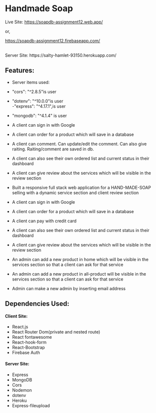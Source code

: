 # Handmade Soap

Live Site: https://soapdb-assignment12.web.app/

or,

https://soapdb-assignment12.firebaseapp.com/

<br/>
Server Site: https://salty-hamlet-93150.herokuapp.com/

## Features:

- Server items used:<br/>
- "cors": "^2.8.5"is user<br/>
- "dotenv": "^10.0.0"is user<br/>
  -"express": "^4.17.1",is user<br/>
- "mongodb": "^4.1.4" is user<br/>

- A client can sign in with Google
- A client can order for a product which will save in a database
- A client can comment. Can update/edit the comment. Can also give raiting. Raiting/comment are saved in db.
- A client can also see their own ordered list and current status in their dashboard
- A client can give review about the services which will be visible in the review section<br/>

- Built a responsive full stack web application for a HAND-MADE-SOAP selling with a dynamic service section and client review section<br/>

- A client can sign in with Google
- A client can order for a product which will save in a database
- A client can pay with credit card
- A client can also see their own ordered list and current status in their dashboard
- A client can give review about the services which will be visible in the review section<br/>

- An admin can add a new product in home which will be visible in the services section so that a client can ask for that service
- An admin can add a new product in all-product will be visible in the services section so that a client can ask for that service
<!-- * An admin can see customer orders with detail in the admin dashboard and mark them if it’s done or pending or ongoing -->
- Admin can make a new admin by inserting email address

## Dependencies Used:

#### Client Site:

- React.js
- React Router Dom(private and nested route)
- React fontawesome
- React-hook-form
- React-Bootstrap
- Firebase Auth

#### Server Site:

- Express
- MongoDB
- Cors
- Nodemon
- dotenv
- Heroku
- Express-fileupload
